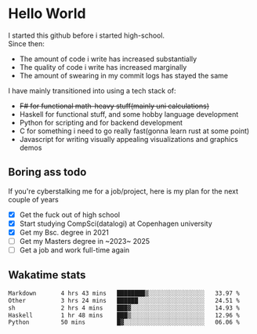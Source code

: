 # Hello World

I started this github before i started high-school.  
Since then:
- The amount of code i write has increased substantially
- The quality of code i write has increased marginally
- The amount of swearing in my commit logs has stayed the same

I have mainly transitioned into using a tech stack of:
- ~~F# for functional math-heavy stuff(mainly uni calculations)~~
- Haskell for functional stuff, and some hobby language development
- Python for scripting and for backend development
- C for something i need to go really fast(gonna learn rust at some point)
- Javascript for writing visually appealing visualizations and graphics demos

## Boring ass todo
If you're cyberstalking me for a job/project, here is my plan for the next couple of years
- [x] Get the fuck out of high school
- [x] Start studying CompSci(datalogi) at Copenhagen university
- [x] Get my Bsc. degree in 2021
- [ ] Get my Masters degree in ~2023~ 2025
- [ ] Get a job and work full-time again

## Wakatime stats
<!--START_SECTION:waka-->

```txt
Markdown       4 hrs 43 mins   ████████▒░░░░░░░░░░░░░░░░   33.97 %
Other          3 hrs 24 mins   ██████░░░░░░░░░░░░░░░░░░░   24.51 %
sh             2 hrs 4 mins    ███▓░░░░░░░░░░░░░░░░░░░░░   14.93 %
Haskell        1 hr 48 mins    ███▒░░░░░░░░░░░░░░░░░░░░░   12.96 %
Python         50 mins         █▓░░░░░░░░░░░░░░░░░░░░░░░   06.06 %
```

<!--END_SECTION:waka-->
